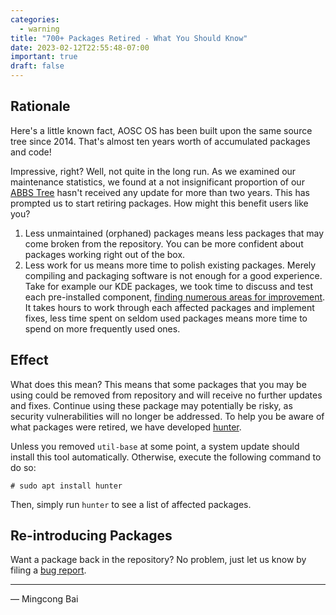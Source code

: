 ```yaml
---
categories:
  - warning
title: "700+ Packages Retired - What You Should Know"
date: 2023-02-12T22:55:48-07:00
important: true
draft: false
---
```


Rationale
---------

Here's a little known fact, AOSC OS has been built upon the same source tree
since 2014. That's almost ten years worth of accumulated packages and code!

Impressive, right? Well, not quite in the long run. As we examined our
maintenance statistics, we found at a not insignificant proportion of our
[ABBS Tree](https://github.com/AOSC-Dev/aosc-os-abbs) hasn't received any
update for more than two years. This has prompted us to start retiring
packages. How might this benefit users like you?

1. Less unmaintained (orphaned) packages means less packages that may come
   broken from the repository. You can be more confident about packages
   working right out of the box.
2. Less work for us means more time to polish existing packages. Merely
   compiling and packaging software is not enough for a good experience. Take
   for example our KDE packages, we took time to discuss and test each
   pre-installed component, [finding numerous areas for improvement](https://wiki.aosc.io/developer/minutes/20230204/).
   It takes hours to work through each affected packages and implement fixes,
   less time spent on seldom used packages means more time to spend on more
   frequently used ones.

Effect
------

What does this mean? This means that some packages that you may be using could
be removed from repository and will receive no further updates and fixes.
Continue using these package may potentially be risky, as security
vulnerabilities will no longer be addressed. To help you be aware of what
packages were retired, we have developed [hunter](https://github.com/AOSC-Dev/hunter).

Unless you removed `util-base` at some point, a system update should install
this tool automatically. Otherwise, execute the following command to do so:

```
# sudo apt install hunter
```

Then, simply run `hunter` to see a list of affected packages.

Re-introducing Packages
-----------------------

Want a package back in the repository? No problem, just let us know by filing
a [bug report](https://github.com/AOSC-Dev/aosc-os-abbs/issues/new?assignees=&labels=&template=bug-report.yml).

---

— Mingcong Bai
